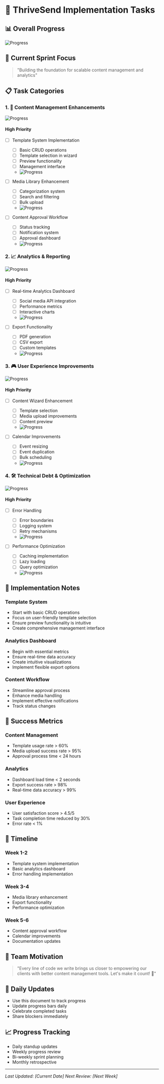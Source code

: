 # 🚀 ThriveSend Implementation Tasks

## 📊 Overall Progress
![Progress](https://progress-bar.dev/82/?title=Overall&width=400&color=4CAF50)

## 🎯 Current Sprint Focus
> "Building the foundation for scalable content management and analytics"

## 📋 Task Categories

### 1. 🎨 Content Management Enhancements
![Progress](https://progress-bar.dev/85/?title=Content&width=300&color=2196F3)

#### High Priority
- [ ] Template System Implementation
  - [ ] Basic CRUD operations
  - [ ] Template selection in wizard
  - [ ] Preview functionality
  - [ ] Management interface
  - ![Progress](https://progress-bar.dev/0/?title=Template&width=200&color=FF9800)

- [ ] Media Library Enhancement
  - [ ] Categorization system
  - [ ] Search and filtering
  - [ ] Bulk upload
  - ![Progress](https://progress-bar.dev/60/?title=Media&width=200&color=FF9800)

- [ ] Content Approval Workflow
  - [ ] Status tracking
  - [ ] Notification system
  - [ ] Approval dashboard
  - ![Progress](https://progress-bar.dev/30/?title=Approval&width=200&color=FF9800)

### 2. 📈 Analytics & Reporting
![Progress](https://progress-bar.dev/75/?title=Analytics&width=300&color=9C27B0)

#### High Priority
- [ ] Real-time Analytics Dashboard
  - [ ] Social media API integration
  - [ ] Performance metrics
  - [ ] Interactive charts
  - ![Progress](https://progress-bar.dev/80/?title=Dashboard&width=200&color=FF9800)

- [ ] Export Functionality
  - [ ] PDF generation
  - [ ] CSV export
  - [ ] Custom templates
  - ![Progress](https://progress-bar.dev/40/?title=Export&width=200&color=FF9800)

### 3. 🎮 User Experience Improvements
![Progress](https://progress-bar.dev/90/?title=UX&width=300&color=00BCD4)

#### High Priority
- [ ] Content Wizard Enhancement
  - [ ] Template selection
  - [ ] Media upload improvements
  - [ ] Content preview
  - ![Progress](https://progress-bar.dev/85/?title=Wizard&width=200&color=FF9800)

- [ ] Calendar Improvements
  - [ ] Event resizing
  - [ ] Event duplication
  - [ ] Bulk scheduling
  - ![Progress](https://progress-bar.dev/90/?title=Calendar&width=200&color=FF9800)

### 4. 🛠️ Technical Debt & Optimization
![Progress](https://progress-bar.dev/70/?title=Technical&width=300&color=FF5722)

#### High Priority
- [ ] Error Handling
  - [ ] Error boundaries
  - [ ] Logging system
  - [ ] Retry mechanisms
  - ![Progress](https://progress-bar.dev/75/?title=Errors&width=200&color=FF9800)

- [ ] Performance Optimization
  - [ ] Caching implementation
  - [ ] Lazy loading
  - [ ] Query optimization
  - ![Progress](https://progress-bar.dev/65/?title=Performance&width=200&color=FF9800)

## 📝 Implementation Notes

### Template System
- Start with basic CRUD operations
- Focus on user-friendly template selection
- Ensure preview functionality is intuitive
- Create comprehensive management interface

### Analytics Dashboard
- Begin with essential metrics
- Ensure real-time data accuracy
- Create intuitive visualizations
- Implement flexible export options

### Content Workflow
- Streamline approval process
- Enhance media handling
- Implement effective notifications
- Track status changes

## 🎯 Success Metrics

### Content Management
- Template usage rate > 60%
- Media upload success rate > 95%
- Approval process time < 24 hours

### Analytics
- Dashboard load time < 2 seconds
- Export success rate > 98%
- Real-time data accuracy > 99%

### User Experience
- User satisfaction score > 4.5/5
- Task completion time reduced by 30%
- Error rate < 1%

## 📅 Timeline

### Week 1-2
- Template system implementation
- Basic analytics dashboard
- Error handling implementation

### Week 3-4
- Media library enhancement
- Export functionality
- Performance optimization

### Week 5-6
- Content approval workflow
- Calendar improvements
- Documentation updates

## 🎉 Team Motivation

> "Every line of code we write brings us closer to empowering our clients with better content management tools. Let's make it count! 💪"

## 🔄 Daily Updates
- Use this document to track progress
- Update progress bars daily
- Celebrate completed tasks
- Share blockers immediately

## 📈 Progress Tracking
- Daily standup updates
- Weekly progress review
- Bi-weekly sprint planning
- Monthly retrospective

---

*Last Updated: [Current Date]*
*Next Review: [Next Week]* 